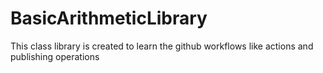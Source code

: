 # BasicArithmeticLibrary
This class library is created to learn the github workflows like actions and publishing operations
